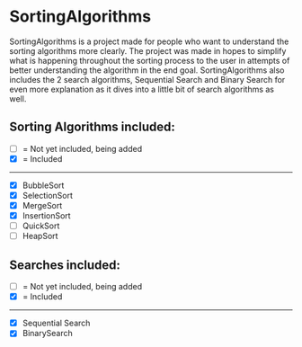 # SortingAlgorithms
SortingAlgorithms is a project made for people who want to understand the sorting algorithms more clearly. The project was made in hopes to simplify what is happening throughout the sorting process to the user in attempts of better understanding the algorithm in the end goal. SortingAlgorithms also includes the 2 search algorithms, Sequential Search and Binary Search for even more explanation as it dives into a little bit of search algorithms as well.

## Sorting Algorithms included:
- [ ] = Not yet included, being added
- [x] = Included
---
- [x] BubbleSort
- [x] SelectionSort
- [x] MergeSort 
- [x] InsertionSort 
- [ ] QuickSort 
- [ ] HeapSort 

## Searches included:
- [ ] = Not yet included, being added
- [x] = Included
---
- [x] Sequential Search 
- [x] BinarySearch 
